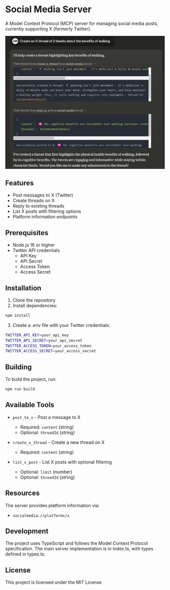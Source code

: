 # Social Media Server

A Model Context Protocol (MCP) server for managing social media posts, currently supporting X (formerly Twitter).

![Example](./img/example.png)

## Features

- Post messages to X (Twitter)
- Create threads on X
- Reply to existing threads
- List X posts with filtering options
- Platform information endpoints

## Prerequisites

- Node.js 16 or higher
- Twitter API credentials
  - API Key
  - API Secret
  - Access Token
  - Access Secret

## Installation

1. Clone the repository
2. Install dependencies:
```sh
npm install
```
3. Create a .env file with your Twitter credentials:
```sh
TWITTER_API_KEY=your_api_key
TWITTER_API_SECRET=your_api_secret
TWITTER_ACCESS_TOKEN=your_access_token
TWITTER_ACCESS_SECRET=your_access_secret
```

## Building

To build the project, run:
```sh
npm run build
```

## Available Tools

- `post_to_x` - Post a message to X
    - Required: `content` (string)
    - Optional: `threadId` (string)

- `create_x_thread` - Create a new thread on X
    - Required: `content` (string)

- `list_x_post` - List X posts with optional filtering
    - Optional: `limit` (number)
    - Optional: `threadId` (string)

## Resources

The server provides platform information via:
- `socialmedia://platforms/x`

## Development

The project uses TypeScript and follows the Model Context Protocol specification. The main server implementation is in index.ts, with types defined in types.ts.

## License

This project is licensed under the MIT License

